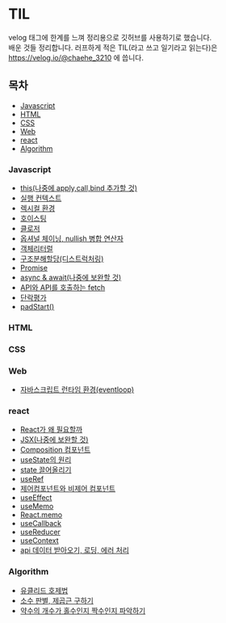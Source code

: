 # TIL

velog 태그에 한계를 느껴 정리용으로 깃허브를 사용하기로 했습니다. </br>
배운 것들 정리합니다. 러프하게 적은 TIL(라고 쓰고 일기라고 읽는다)은 </br>
https://velog.io/@chaehe_3210
에 씁니다.

## 목차

- [Javascript](#javascript)
- [HTML](#html)
- [CSS](#css)
- [Web](#web)
- [react](#react)
- [Algorithm](#Algorithm)

### Javascript

- [this(나중에 apply,call,bind 추가할 것)](./Javascript/this.md)
- [실행 컨텍스트](./Javascript/ExecutionContext.md)
- [렉시컬 환경](./Javascript/lexicalEnvironment.md)
- [호이스팅](./Javascript/hoisting.md)
- [클로저](./Javascript/closure.md)
- [옵셔널 체이닝, nullish 병합 연산자](./Javascript/optional%20chaining-nullish.md)
- [객체리터럴](./Javascript/object.md)
- [구조분해할당(디스트럭처링)](./Javascript/destructuring%20assignment.md)
- [Promise](./Javascript/Promise.md)
- [async & await(나중에 보완할 것)](./Javascript/async-await.md)
- [API와 API를 호출하는 fetch](./Javascript/api-fetch.md)
- [단락평가](./Javascript/Short-circuit.md)
- [padStart()](./Javascript/padStart.md)

### HTML

### CSS

### Web

- [자바스크립트 런타임 환경(eventloop)](./web/javascript-runtime-environment.md)

### react

- [React가 왜 필요할까](./react/why-react.md)
- [JSX(나중에 보완할 것)](./react/jsx-%20caution.md)
- [Composition 컴포넌트](./react/composition.md)
- [useState의 원리](./react/useState.md)
- [state 끌어올리기](./react/useState.md)
- [useRef](./react/useRef.md)
- [제어컴포넌트와 비제어 컴포넌트]()
- [useEffect](./react/useEffect.md)
- [useMemo](./react/useMemo.md)
- [React.memo](./react/ReactMemo.md)
- [useCallback]()
- [useReducer](./react/useReducer.md)
- [useContext](./react/useContext.md)
- [api 데이터 받아오기, 로딩, 에러 처리](./react/loading_error.md)

### Algorithm

- [유클리드 호제법](./Algorithm/Euclidean-algorithm.md)
- [소수 판별, 제곱근 구하기](./Algorithm/prime-number.md)
- [약수의 개수가 홀수인지 짝수인지 파악하기](./Algorithm/divisor.md)
